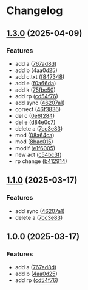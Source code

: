 # Changelog

## [1.3.0](https://github.com/GitHaHaHub/dma/compare/v1.2.0...v1.3.0) (2025-04-09)


### Features

* add a ([767ad8d](https://github.com/GitHaHaHub/dma/commit/767ad8d13faf103d2dbad22c665c534c3c17dfa2))
* add b ([4aa0d25](https://github.com/GitHaHaHub/dma/commit/4aa0d25ef1292d15d5fccb4b736a4c6a6c10687f))
* add c.txt ([f847348](https://github.com/GitHaHaHub/dma/commit/f847348ae4d1c0c2be96396163b749b55f1e0be2))
* add e ([f0a66da](https://github.com/GitHaHaHub/dma/commit/f0a66da11db2a160a0bf4e1122d812a810b39e3c))
* add k ([75fbe50](https://github.com/GitHaHaHub/dma/commit/75fbe506746f5ad7f67748796ffbe9a2e7152cac))
* add rp ([cd54f76](https://github.com/GitHaHaHub/dma/commit/cd54f763d47a8b5709a20c0ed8d9eb2a82431603))
* add sync ([46207a1](https://github.com/GitHaHaHub/dma/commit/46207a1566552d74476f9f8246dbe2b1deddd3e6))
* correct ([46f3836](https://github.com/GitHaHaHub/dma/commit/46f38361ac8f38a25e7121ae7239472bb8f5e94e))
* del c ([0e6f284](https://github.com/GitHaHaHub/dma/commit/0e6f28461065865db6e104b0ce001162bd5e3328))
* del e ([d84e0c7](https://github.com/GitHaHaHub/dma/commit/d84e0c741c810718150340ebd93fd08eb0d725f9))
* delete a ([7cc3e83](https://github.com/GitHaHaHub/dma/commit/7cc3e832c8f67a4edb196a0973bd7cdb7141ce99))
* mod ([08a64ca](https://github.com/GitHaHaHub/dma/commit/08a64caaf60e2c9f16434bd1ebde49af6f6799e0))
* mod ([8bac015](https://github.com/GitHaHaHub/dma/commit/8bac0151ad441ed6609b63e47e92059f5eb2aabe))
* modif ([e1f6005](https://github.com/GitHaHaHub/dma/commit/e1f6005c116cb09f2fe5299d5328b2ba5a537430))
* new act ([c54bc3f](https://github.com/GitHaHaHub/dma/commit/c54bc3f0a95394855acbcb4cba837a46119d2b56))
* rp change ([b412914](https://github.com/GitHaHaHub/dma/commit/b412914bf267fb78fdf83f5dcf96301b30af23ea))

## [1.1.0](https://github.com/GitHaHaHub/dma/compare/v1.0.0...v1.1.0) (2025-03-17)


### Features

* add sync ([46207a1](https://github.com/GitHaHaHub/dma/commit/46207a1566552d74476f9f8246dbe2b1deddd3e6))
* delete a ([7cc3e83](https://github.com/GitHaHaHub/dma/commit/7cc3e832c8f67a4edb196a0973bd7cdb7141ce99))

## 1.0.0 (2025-03-17)


### Features

* add a ([767ad8d](https://github.com/GitHaHaHub/dma/commit/767ad8d13faf103d2dbad22c665c534c3c17dfa2))
* add b ([4aa0d25](https://github.com/GitHaHaHub/dma/commit/4aa0d25ef1292d15d5fccb4b736a4c6a6c10687f))
* add rp ([cd54f76](https://github.com/GitHaHaHub/dma/commit/cd54f763d47a8b5709a20c0ed8d9eb2a82431603))
